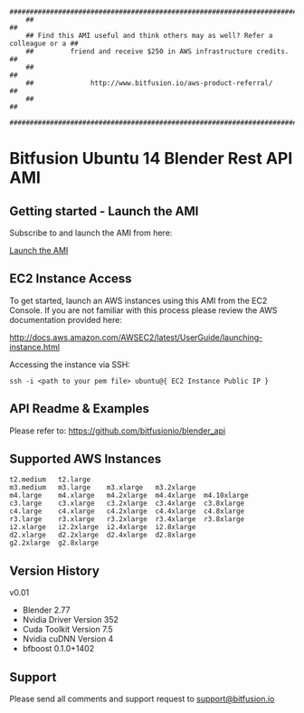 ```
    ###############################################################################
    ##                                                                           ##
    ## Find this AMI useful and think others may as well? Refer a colleague or a ##
    ##         friend and receive $250 in AWS infrastructure credits.            ##
    ##                                                                           ##
    ##              http://www.bitfusion.io/aws-product-referral/                ##
    ##                                                                           ##
    ###############################################################################

```
Bitfusion Ubuntu 14 Blender Rest API AMI
==============================================================================


Getting started - Launch the AMI
-------------------------------------------------------------------------------

Subscribe to and launch the AMI from here:

[Launch the AMI](http://www.bitfusion.io/boost-machine-images/)


EC2 Instance Access
-------------------------------------------------------------------------------

To get started, launch an AWS instances using this AMI from the EC2
Console. If you are not familiar with this process please review the AWS
documentation provided here:

http://docs.aws.amazon.com/AWSEC2/latest/UserGuide/launching-instance.html

Accessing the instance via SSH:

```
ssh -i <path to your pem file> ubuntu@{ EC2 Instance Public IP }
```


API Readme & Examples
-------------------------------------------------------------------------------

Please refer to:  https://github.com/bitfusionio/blender_api



Supported AWS Instances
-------------------------------------------------------------------------------
```
t2.medium	t2.large
m3.medium	m3.large	m3.xlarge	m3.2xlarge
m4.large	m4.xlarge	m4.2xlarge	m4.4xlarge	m4.10xlarge
c3.large	c3.xlarge	c3.2xlarge	c3.4xlarge	c3.8xlarge
c4.large	c4.xlarge	c4.2xlarge	c4.4xlarge	c4.8xlarge
r3.large	r3.xlarge	r3.2xlarge	r3.4xlarge	r3.8xlarge
i2.xlarge	i2.2xlarge	i2.4xlarge	i2.8xlarge
d2.xlarge	d2.2xlarge	d2.4xlarge	d2.8xlarge
g2.2xlarge	g2.8xlarge
```

Version History
-------------------------------------------------------------------------------


v0.01

 * Blender 2.77
 * Nvidia Driver Version 352
 * Cuda Toolkit Version 7.5
 * Nvidia cuDNN Version 4
 * bfboost 0.1.0+1402




Support
-------------------------------------------------------------------------------

Please send all comments and support request to support@bitfusion.io
